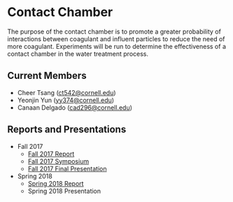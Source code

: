 # Contact Chamber
The purpose of the contact chamber is to promote a greater probability of interactions between coagulant and influent particles to reduce the need of more coagulant. Experiments will be run to determine the effectiveness of a contact chamber in the water treatment process.

## Current Members
* Cheer Tsang (ct542@cornell.edu)
* Yeonjin Yun (yy374@cornell.edu)
* Canaan Delgado (cad296@cornell.edu)

## Reports and Presentations
* Fall 2017
  - [Fall 2017 Report]()
  - [Fall 2017 Symposium](https://docs.google.com/presentation/d/1nvbiFrPUaDl7K3UWOjanzKeLPm4Z0cM3KG_kbOhHZSE/edit?usp=sharing)
  - [Fall 2017 Final Presentation](https://docs.google.com/presentation/d/1sUqdA37QAl6RXZHFIsKfZbOixko4K1kw2B_o7oWckBo/edit?usp=sharing)
* Spring 2018
  - [Spring 2018 Report]()
  - Spring 2018 Presentation
